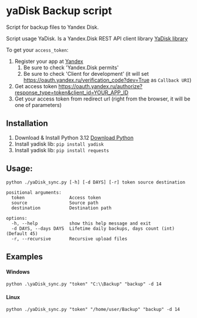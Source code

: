 # yaDisk Backup script

Script for backup files to Yandex Disk.

Script usage YaDisk. Is a Yandex.Disk REST API client library [YaDisk library](https://yadisk.readthedocs.io/en/latest/intro.html)

To get your `access_token`:

1. Register your app at [Yandex](https://oauth.yandex.ru/client/new)
    1. Be sure to check 'Yandex.Disk permits'
    2. Be sure to check 'Client for development' (it will set https://oauth.yandex.ru/verification_code?dev=True as `Callback URI`)
2. Get access token https://oauth.yandex.ru/authorize?response_type=token&client_id=YOUR_APP_ID
3. Get your access token from redirect url (right from the browser, it will be one of parameters)

## Installation

1. Download & Install Python 3.12 [Download Python](https://www.python.org/downloads/)
2. Install yadisk lib: `pip install yadisk`
3. Install yadisk lib: `pip install requests`

## Usage:

```python ./yaDisk_sync.py [-h] [-d DAYS] [-r] token source destination```

```commandline
positional arguments:
  token                 Access token
  source                Source path
  destination           Destination path

options:
  -h, --help            show this help message and exit
  -d DAYS, --days DAYS  Lifetime daily backups, days count (int) (Default 45)
  -r, --recursive       Recursive upload files
```
## Examples

#### Windows
`python .\yaDisk_sync.py "token" "C:\\Backup" "backup" -d 14`

#### Linux
`python ./yaDisk_sync.py "token" "/home/user/Backup" "backup" -d 14`